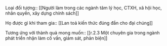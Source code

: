 Loại đối tượng:: [[Người làm trong các ngành tâm lý học, CTXH, xã hội học, nhân quyền, xây dựng chính sách]]

Họ được gì khi tham gia:: [[Lan toả kiến thức đúng đắn cho đại chúng]]

Tương ứng với thành quả mong muốn:: [[r.2.3 Một chuyên gia trong ngành phát triển nhận làm cố vấn, giám sát, phản biện]]
